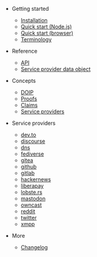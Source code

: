 - Getting started

  - [Installation](installation.md)
  - [Quick start (Node.js)](quickstart-nodejs.md)
  - [Quick start (browser)](quickstart-browser.md)
  - [Terminology](terminology.md)

- Reference

  - [API](api.md)
  - [Service provider data object](serviceproviderdataobject.md)

- Concepts

  - [DOIP](doip.md)
  - [Proofs](proofs.md)
  - [Claims](claims.md)
  - [Service providers](serviceproviders.md)

- Service providers

  - [dev.to](serviceproviders/devto.md)
  - [discourse](serviceproviders/discourse.md)
  - [dns](serviceproviders/dns.md)
  - [fediverse](serviceproviders/fediverse.md)
  - [gitea](serviceproviders/gitea.md)
  - [github](serviceproviders/github.md)
  - [gitlab](serviceproviders/gitlab.md)
  - [hackernews](serviceproviders/hackernews.md)
  - [liberapay](serviceproviders/liberapay.md)
  - [lobste.rs](serviceproviders/lobsters.md)
  - [mastodon](serviceproviders/mastodon.md)
  - [owncast](serviceproviders/owncast.md)
  - [reddit](serviceproviders/reddit.md)
  - [twitter](serviceproviders/twitter.md)
  - [xmpp](serviceproviders/xmpp.md)

- More
  - [Changelog](changelog.md)
